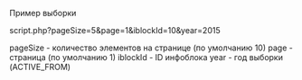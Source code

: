 Пример выборки

script.php?pageSize=5&page=1&iblockId=10&year=2015

pageSize - количество элементов на странице (по умолчанию 10)
page - страница (по умолчанию 1)
iblockId - ID инфоблока
year - год выборки (ACTIVE_FROM)
